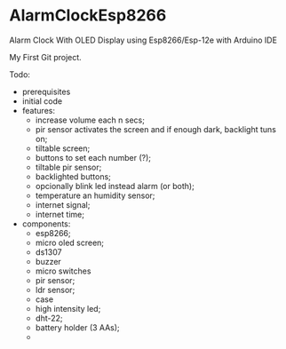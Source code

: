 # AlarmClockEsp8266
Alarm Clock With OLED Display using Esp8266/Esp-12e with Arduino IDE

My First Git project.

Todo:
- prerequisites
- initial code
- features:
  * increase volume each n secs;
  * pir sensor activates the screen and if enough dark, backlight tuns on;
  * tiltable screen;
  * buttons to set each number (?);
  * tiltable pir sensor;
  * backlighted buttons;
  * opcionally blink led instead alarm (or both);
  * temperature an humidity sensor;
  * internet signal;
  * internet time;
- components:
  * esp8266;
  * micro oled screen;
  * ds1307
  * buzzer
  * micro switches
  * pir sensor;
  * ldr sensor;
  * case
  * high intensity led;
  * dht-22;
  * battery holder (3 AAs);
  *


